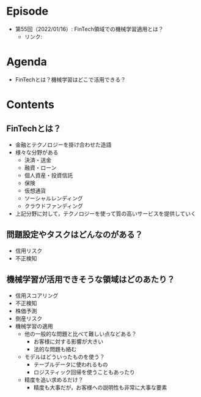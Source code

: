 # Episode
- 第55回（2022/01/16）: FinTech領域での機械学習適用とは？
    - リンク: 

# Agenda
- FinTechとは？機械学習はどこで活用できる？

# Contents
## FinTechとは？
- 金融とテクノロジーを掛け合わせた造語
- 様々な分野がある
    - 決済・送金
    - 融資・ローン
    - 個人資産・投資信託
    - 保険
    - 仮想通貨
    - ソーシャルレンディング
    - クラウドファンディング
- 上記分野に対して，テクノロジーを使って質の高いサービスを提供していく

## 問題設定やタスクはどんなのがある？
- 信用リスク
- 不正検知

## 機械学習が活用できそうな領域はどのあたり？
- 信用スコアリング
- 不正検知
- 株価予測
- 倒産リスク
- 機械学習の適用
    - 他の一般的な問題と比べて難しい点などある？
        - お客様に対する影響が大きい
        - 法的な問題も絡む
    - モデルはどういったものを使う？
        - テーブルデータに使われるもの
        - ロジスティック回帰を使うこともあったり
    - 精度を追い求めるだけ？
        - 精度も大事だが，お客様への説明性も非常に大事な要素